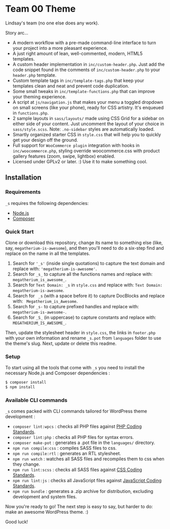 Team 00 Theme
===

Lindsay's team (no one else does any work).  

Story arc...

* A modern workflow with a pre-made command-line interface to turn your project into a more pleasant experience.
* A just right amount of lean, well-commented, modern, HTML5 templates.
* A custom header implementation in `inc/custom-header.php`. Just add the code snippet found in the comments of `inc/custom-header.php` to your `header.php` template.
* Custom template tags in `inc/template-tags.php` that keep your templates clean and neat and prevent code duplication.
* Some small tweaks in `inc/template-functions.php` that can improve your theming experience.
* A script at `js/navigation.js` that makes your menu a toggled dropdown on small screens (like your phone), ready for CSS artistry. It's enqueued in `functions.php`.
* 2 sample layouts in `sass/layouts/` made using CSS Grid for a sidebar on either side of your content. Just uncomment the layout of your choice in `sass/style.scss`.
Note: `.no-sidebar` styles are automatically loaded.
* Smartly organized starter CSS in `style.css` that will help you to quickly get your design off the ground.
* Full support for `WooCommerce plugin` integration with hooks in `inc/woocommerce.php`, styling override woocommerce.css with product gallery features (zoom, swipe, lightbox) enabled.
* Licensed under GPLv2 or later. :) Use it to make something cool.

Installation
---------------

### Requirements

`_s` requires the following dependencies:

- [Node.js](https://nodejs.org/)
- [Composer](https://getcomposer.org/)

### Quick Start

Clone or download this repository, change its name to something else (like, say, `megatherium-is-awesome`), and then you'll need to do a six-step find and replace on the name in all the templates.

1. Search for `'_s'` (inside single quotations) to capture the text domain and replace with: `'megatherium-is-awesome'`.
2. Search for `_s_` to capture all the functions names and replace with: `megatherium_is_awesome_`.
3. Search for `Text Domain: _s` in `style.css` and replace with: `Text Domain: megatherium-is-awesome`.
4. Search for <code>&nbsp;_s</code> (with a space before it) to capture DocBlocks and replace with: <code>&nbsp;Megatherium_is_Awesome</code>.
5. Search for `_s-` to capture prefixed handles and replace with: `megatherium-is-awesome-`.
6. Search for `_S_` (in uppercase) to capture constants and replace with: `MEGATHERIUM_IS_AWESOME_`.

Then, update the stylesheet header in `style.css`, the links in `footer.php` with your own information and rename `_s.pot` from `languages` folder to use the theme's slug. Next, update or delete this readme.

### Setup

To start using all the tools that come with `_s`  you need to install the necessary Node.js and Composer dependencies :

```sh
$ composer install
$ npm install
```

### Available CLI commands

`_s` comes packed with CLI commands tailored for WordPress theme development :

- `composer lint:wpcs` : checks all PHP files against [PHP Coding Standards](https://developer.wordpress.org/coding-standards/wordpress-coding-standards/php/).
- `composer lint:php` : checks all PHP files for syntax errors.
- `composer make-pot` : generates a .pot file in the `languages/` directory.
- `npm run compile:css` : compiles SASS files to css.
- `npm run compile:rtl` : generates an RTL stylesheet.
- `npm run watch` : watches all SASS files and recompiles them to css when they change.
- `npm run lint:scss` : checks all SASS files against [CSS Coding Standards](https://developer.wordpress.org/coding-standards/wordpress-coding-standards/css/).
- `npm run lint:js` : checks all JavaScript files against [JavaScript Coding Standards](https://developer.wordpress.org/coding-standards/wordpress-coding-standards/javascript/).
- `npm run bundle` : generates a .zip archive for distribution, excluding development and system files.

Now you're ready to go! The next step is easy to say, but harder to do: make an awesome WordPress theme. :)

Good luck!
